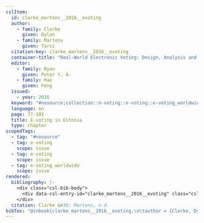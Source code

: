 ```yaml
---
cslItem:
  id: clarke_martens__2016__evoting
  author:
    - family: Clarke
      given: Dylan
    - family: Martens
      given: Tarvi
  citation-key: clarke_martens__2016__evoting
  container-title: "Real-World Electronic Voting: Design, Analysis and Deployment"
  editor:
    - family: Ryan
      given: Peter Y. A.
    - family: Hao
      given: Feng
  issued:
    - year: 2016
  keyword: "#nosource;collection::e-voting::e-voting::e-voting_worldwide"
  language: en
  page: 77-101
  title: E-voting in Estonia
  type: chapter
scopedTags:
  - tag: "#nosource"
  - tag: e-voting
    scope: issue
  - tag: e-voting
    scope: issue
  - tag: e-voting_worldwide
    scope: issue
rendered:
  bibliography: |-
    <div class="csl-bib-body">
      <div data-csl-entry-id="clarke_martens__2016__evoting" class="csl-entry">Clarke, D., &#38; Martens, T. n.d.. E-voting in Estonia. In P. Y. A. Ryan &#38; F. Hao (Eds.), <i>Real-World Electronic Voting: Design, Analysis and Deployment</i> (pp. 77–101).</div>
    </div>
  citation: Clarke &#38; Martens, n.d.
bibTex: "@inbook{clarke_martens__2016__evoting,\n\tauthor = {Clarke, Dylan and Martens, Tarvi},\n\tbooktitle = {Real-{World} {Electronic} {Voting}: Design, {Analysis} and {Deployment}},\n\teditor = {Ryan, Peter Y. A. and Hao, Feng},\n\tpages = {77--101},\n\ttitle = {E-voting in {Estonia}},\n}\n\n"
---
```

